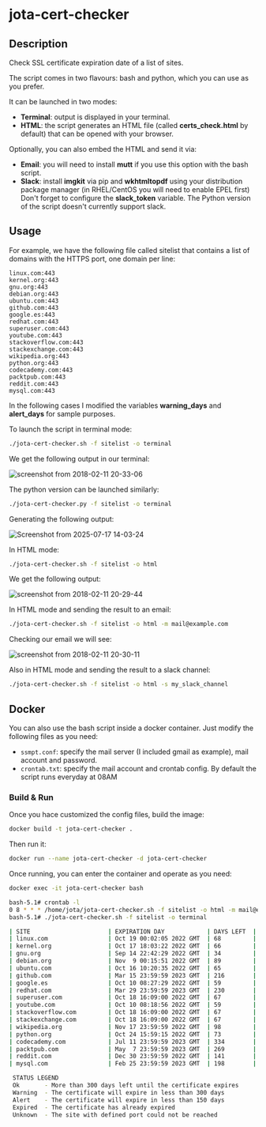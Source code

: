 # jota-cert-checker

## Description

Check SSL certificate expiration date of a list of sites.

The script comes in two flavours: bash and python, which you can use as you prefer.

It can be launched in two modes:

* **Terminal**: output is displayed in your terminal.
* **HTML**: the script generates an HTML file (called **certs_check.html** by default) that can be opened with your browser. 

Optionally, you can also embed the HTML and send it via:

* **Email**: you will need to install **mutt** if you use this option with the bash script.
* **Slack**: install **imgkit** via pip and **wkhtmltopdf** using your distribution package manager (in RHEL/CentOS you will need to enable EPEL first) Don't forget to configure the **slack_token** variable. The Python version of the script doesn't currently support slack.

## Usage

For example, we have the following file called sitelist that contains a list of domains with the HTTPS port, one domain per line:

```
linux.com:443
kernel.org:443
gnu.org:443
debian.org:443
ubuntu.com:443
github.com:443
google.es:443
redhat.com:443
superuser.com:443
youtube.com:443
stackoverflow.com:443
stackexchange.com:443
wikipedia.org:443
python.org:443
codecademy.com:443
packtpub.com:443
reddit.com:443
mysql.com:443
```

In the following cases I modified the variables **warning_days** and **alert_days** for sample purposes. 

To launch the script in terminal mode:
```bash
./jota-cert-checker.sh -f sitelist -o terminal
```
We get the following output in our terminal:

![screenshot from 2018-02-11 20-33-06](https://user-images.githubusercontent.com/12804701/36077449-5f85d338-0f6b-11e8-991d-1ffef916d4b6.png)

The python version can be launched similarly:

```bash
./jota-cert-checker.py -f sitelist -o terminal
```

Generating the following output:

![Screenshot from 2025-07-17 14-03-24](https://github.com/user-attachments/assets/bf879a8f-479d-4ecd-b6fb-2e32ed57f83a)

In HTML mode:
```bash
./jota-cert-checker.sh -f sitelist -o html
```
We get the following output:

![screenshot from 2018-02-11 20-29-44](https://user-images.githubusercontent.com/12804701/36077452-6c282e4c-0f6b-11e8-966b-f3d863298586.png)

In HTML mode and sending the result to an email:
```bash
./jota-cert-checker.sh -f sitelist -o html -m mail@example.com
```
Checking our email we will see:

![screenshot from 2018-02-11 20-30-11](https://user-images.githubusercontent.com/12804701/36078161-891bb566-0f73-11e8-984c-1cd65127a8e4.png)

Also in HTML mode and sending the result to a slack channel:
```bash
./jota-cert-checker.sh -f sitelist -o html -s my_slack_channel
```

## Docker
You can also use the bash script inside a docker container. Just modify the following files as you need:

* `ssmpt.conf`: specify the mail server (I included gmail as example), mail account and password.
* `crontab.txt`: specify the mail account and crontab config. By default the script runs everyday at 08AM

### Build & Run

Once you hace customized the config files, build the image:
```bash
docker build -t jota-cert-checker .
```
Then run it:
```bash
docker run --name jota-cert-checker -d jota-cert-checker
```
Once running, you can enter the container and operate as you need:
```bash
docker exec -it jota-cert-checker bash
```
```bash
bash-5.1# crontab -l
0 8 * * * /home/jota/jota-cert-checker.sh -f sitelist -o html -m mail@example.com
bash-5.1# ./jota-cert-checker.sh -f sitelist -o terminal

| SITE                      | EXPIRATION DAY            | DAYS LEFT  | STATUS   
| linux.com                 | Oct 19 00:02:05 2022 GMT  | 68         | Alert    
| kernel.org                | Oct 17 18:03:22 2022 GMT  | 66         | Alert    
| gnu.org                   | Sep 14 22:42:29 2022 GMT  | 34         | Alert    
| debian.org                | Nov  9 00:15:51 2022 GMT  | 89         | Alert    
| ubuntu.com                | Oct 16 10:20:35 2022 GMT  | 65         | Alert    
| github.com                | Mar 15 23:59:59 2023 GMT  | 216        | Warning  
| google.es                 | Oct 10 08:27:29 2022 GMT  | 59         | Alert    
| redhat.com                | Mar 29 23:59:59 2023 GMT  | 230        | Warning  
| superuser.com             | Oct 18 16:09:00 2022 GMT  | 67         | Alert    
| youtube.com               | Oct 10 08:18:56 2022 GMT  | 59         | Alert    
| stackoverflow.com         | Oct 18 16:09:00 2022 GMT  | 67         | Alert    
| stackexchange.com         | Oct 18 16:09:00 2022 GMT  | 67         | Alert    
| wikipedia.org             | Nov 17 23:59:59 2022 GMT  | 98         | Alert    
| python.org                | Oct 24 15:59:15 2022 GMT  | 73         | Alert    
| codecademy.com            | Jul 11 23:59:59 2023 GMT  | 334        | Ok       
| packtpub.com              | May  7 23:59:59 2023 GMT  | 269        | Warning  
| reddit.com                | Dec 30 23:59:59 2022 GMT  | 141        | Alert    
| mysql.com                 | Feb 25 23:59:59 2023 GMT  | 198        | Warning  

 STATUS LEGEND
 Ok       - More than 300 days left until the certificate expires
 Warning  - The certificate will expire in less than 300 days
 Alert    - The certificate will expire in less than 150 days
 Expired  - The certificate has already expired
 Unknown  - The site with defined port could not be reached
```
